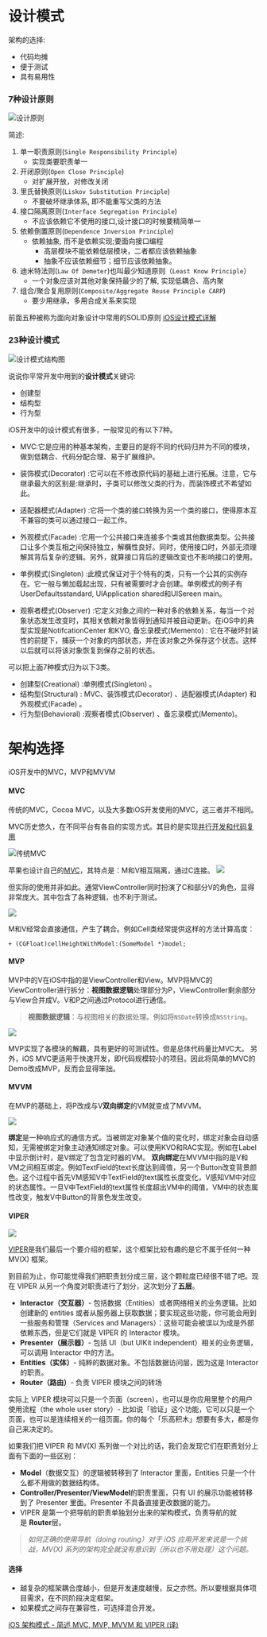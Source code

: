 # 设计模式

架构的选择:
* 代码均摊
* 便于测试
* 具有易用性

### 7种设计原则
![设计原则](https://upload-images.jianshu.io/upload_images/1893416-1799d3166117a223.png?imageMogr2/auto-orient/strip%7CimageView2/2/w/1240)

简述:
1. 单一职责原则(`Single Responsibility Principle`)
   * 实现类要职责单一
2. 开闭原则(`Open Close Principle`)
   * 对扩展开放，对修改关闭
3. 里氏替换原则(`Liskov Substitution Principle`)
   * 不要破坏继承体系, 即不能重写父类的方法
4. 接口隔离原则(`Interface Segregation Principle`)
   * 不应该依赖它不使用的接口,设计接口的时候要精简单一
5. 依赖倒置原则(`Dependence Inversion Principle`)
   * 依赖抽象, 而不是依赖实现;要面向接口编程
      * 高层模块不能依赖低层模块，二者都应该依赖抽象
      * 抽象不应该依赖细节；细节应该依赖抽象。
6. 迪米特法则(`Law Of Demeter`)也叫最少知道原则（`Least Know Principle`）
   * 一个对象应该对其他对象保持最少的了解, 实现低耦合、高内聚
7. 组合/聚合复用原则(`Composite/Aggregate Reuse Principle CARP`)
   * 要少用继承，多用合成关系来实现


前面五种被称为面向对象设计中常用的SOLID原则
[iOS设计模式详解](https://www.jianshu.com/p/e5c69c7b8c00)

### 23种设计模式
![设计模式结构图](https://upload-images.jianshu.io/upload_images/1893416-cfef4cca51c78ece.png?imageMogr2/auto-orient/strip%7CimageView2/2/w/1240)

说说你平常开发中用到的**设计模式**关键词:
* 创建型
* 结构型
* 行为型

iOS开发中的设计模式有很多，一般常见的有以下7种。
* MVC:它是应用的种基本架构，主要目的是将不同的代码归并为不同的模块，做到低耦合、代码分配合理、易于扩展维护。

* 装饰模式(Decorator) :它可以在不修改原代码的基础上进行拓展。注意，它与继承最大的区别是:继承时，子类可以修改父类的行为，而装饰模式不希望如此。

* 适配器模式(Adapter) :它将一个类的接口转换为另一个类的接口，使得原本互不兼容的类可以通过接口一起工作。

* 外观模式(Facade) :它用一个公共接口来连接多个类或其他数据类型。公共接口让多个类互相之间保持独立，解糲性良好。同时，使用接口时，外部无须理解其背后复杂的逻辑。另外，就算接口背后的逻辑改变也不影响接口的使用。

* 单例模式(Singleton) :此模式保证对于个特有的类，只有一个公其的实例存在。它一般与懒加载起出现，只有被需要时才会创建。单例模式的例子有UserDefaultsstandard, UlApplication shared和UISereen main。

* 观察者模式(Observer) :它定义对象之间的一种对多的依赖关系，每当一个对象状态发生改变时，其相关依赖对象皆得到通知并被自动更新。在iOS中的典型实现是NotifcationCenter 和KVO,
备忘录模式(Memento) : 它在不破坏封装性的前提下，捕获一个对象的内部状态，并在该对象之外保存这个状态。这样以后就可以将该对象恢复到保存之前的状态。

可以把上面7种模式归为以下3类。
* 创建型(Creational) :单例模式(Singleton) 。
* 结构型(Structural) : MVC、装饰模式(Decorator) 、适配器模式(Adapter) 和外观模式(Facade) 。
* 行为型(Behavioral) :观察者模式(Observer) 、备忘录模式(Memento)。

# 架构选择
iOS开发中的MVC，MVP和MVVM
#### MVC

传统的MVC，Cocoa MVC，以及大多数iOS开发使用的MVC，这三者并不相同。

MVC历史悠久，在不同平台有各自的实现方式。其目的是实现[并行开发和代码复用](https://link.jianshu.com/?t=https%3A%2F%2Fen.wikipedia.org%2Fwiki%2FModel%25E2%2580%2593view%25E2%2580%2593controller%23Goals_of_MVC)

![传统MVC](https://upload-images.jianshu.io/upload_images/1387381-60d9ddbdea7e3da4.png?imageMogr2/auto-orient/strip%7CimageView2/2/w/868)

苹果也设计自己的[MVC](https://link.jianshu.com/?t=https%3A%2F%2Fdeveloper.apple.com%2Flibrary%2Fcontent%2Fdocumentation%2FGeneral%2FConceptual%2FDevPedia-CocoaCore%2FMVC.html)，其特点是：M和V相互隔离，通过C连接。
![](https://upload-images.jianshu.io/upload_images/1387381-1f7c29dc59225de4.png?imageMogr2/auto-orient/strip%7CimageView2/2/w/1000)

[](https://link.jianshu.com/?t=https%3A%2F%2Fdeveloper.apple.com%2Flibrary%2Fcontent%2Fdocumentation%2FGeneral%2FConceptual%2FDevPedia-CocoaCore%2FMVC.html)

但实际的使用并非如此。通常ViewController同时扮演了C和部分V的角色，显得非常庞大。其中包含了各种逻辑，也不利于测试。

![](https://upload-images.jianshu.io/upload_images/1387381-3b58bbba2e4b1131.png?imageMogr2/auto-orient/strip%7CimageView2/2/w/324)

M和V经常会直接通信，产生了耦合。例如Cell类经常提供这样的方法计算高度：

```
+ (CGFloat)cellHeightWithModel:(SomeModel *)model;

```

#### MVP

MVP中的V在iOS中指的是ViewController和View。MVP将MVC的ViewController进行拆分：**视图数据逻辑**处理部分为P，ViewController剩余部分与View合并成V。V和P之间通过Protocol进行通信。

> **视图数据逻辑**：与视图相关的数据处理。例如将`NSDate`转换成`NSString`。

![](https://upload-images.jianshu.io/upload_images/1387381-b1732f666160bb75.png?imageMogr2/auto-orient/strip%7CimageView2/2/w/1000)

MVP实现了各模块的解藕，具有更好的可测试性。但是总体代码量比MVC大。
另外，iOS MVC更适用于快速开发，即代码规模较小的项目。因此将简单的MVC的Demo改成MVP，反而会显得笨拙。

#### MVVM

在MVP的基础上，将P改成与V**双向绑定**的VM就变成了MVVM。

![](https://upload-images.jianshu.io/upload_images/1387381-af0fece8056f440f.png?imageMogr2/auto-orient/strip%7CimageView2/2/w/1000)

**绑定**是一种响应式的通信方式。当被绑定对象某个值的变化时，绑定对象会自动感知，无需被绑定对象主动通知绑定对象。可以使用KVO和RAC实现。例如在Label中显示倒计时，是V绑定了包含定时器的VM。
**双向绑定**在MVVM中指的是V和VM之间相互绑定。例如TextField的text长度达到阈值，另一个Button改变背景颜色。这个过程中首先VM感知V中TextField的text属性长度变化，V感知VM中对应的状态属性。一旦V中TextField的text属性长度超出VM中的阈值，VM中的状态属性改变，触发V中Button的背景色发生改变。

#### VIPER
![](https://dn-coding-net-production-pp.codehub.cn/aaa8d85f-b66a-4bb2-a8f5-13fae704d3b1.png)

[VIPER](https://www.objc.io/issues/13-architecture/viper/)是我们最后一个要介绍的框架，这个框架比较有趣的是它不属于任何一种 MV(X) 框架。

到目前为止，你可能觉得我们把职责划分成三层，这个颗粒度已经很不错了吧。现在 VIPER 从另一个角度对职责进行了划分，这次划分了**五层**。

*   **Interactor（交互器）**- 包括数据（Entities）或者网络相关的业务逻辑。比如创建新的 entities 或者从服务器上获取数据；要实现这些功能，你可能会用到一些服务和管理（Services and Managers）：这些可能会被误以为成是外部依赖东西，但是它们就是 VIPER 的 Interactor 模块。
*   **Presenter（展示器）**- 包括 UI（but UIKit independent）相关的业务逻辑，可以调用 Interactor 中的方法。
*   **Entities（实体）**- 纯粹的数据对象。不包括数据访问层，因为这是 Interactor 的职责。
*   **Router（路由）**- 负责 VIPER 模块之间的转场

实际上 VIPER 模块可以只是一个页面（screen），也可以是你应用里整个的用户使用流程（the whole user story）- 比如说「验证」这个功能，它可以只是一个页面，也可以是连续相关的一组页面。你的每个「乐高积木」想要有多大，都是你自己来决定的。

如果我们把 VIPER 和 MV(X) 系列做一个对比的话，我们会发现它们在职责划分上面有下面的一些区别：

*   **Model**（数据交互）的逻辑被转移到了 Interactor 里面，Entities 只是一个什么都不用做的数据结构体。
*   **Controller/Presenter/ViewModel**的职责里面，只有 UI 的展示功能被转移到了 Presenter 里面。Presenter 不具备直接更改数据的能力。
*   VIPER 是第一个把导航的职责单独划分出来的架构模式，负责导航的就是 **Router**层。

> *如何正确的使用导航（doing routing）对于 iOS 应用开发来说是一个挑战，MV(X) 系列的架构完全就没有意识到（所以也不用处理）这个问题。*

#### 选择

* 越复杂的框架耦合度越小，但是开发速度越慢，反之亦然。所以要根据具体项目需求，在不同阶段决定框架。
* 如果模式之间存在兼容性，可选择混合开发。

[iOS 架构模式 - 简述 MVC, MVP, MVVM 和 VIPER (译)](https://blog.coding.net/blog/ios-architecture-patterns)
